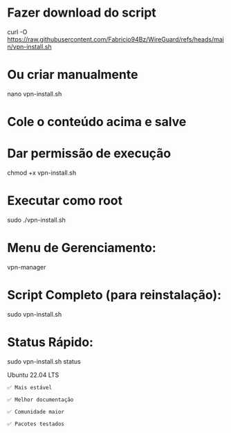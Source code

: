 # Fazer download do script
curl -O https://raw.githubusercontent.com/Fabricio94Bz/WireGuard/refs/heads/main/vpn-install.sh

# Ou criar manualmente
nano vpn-install.sh
# Cole o conteúdo acima e salve

# Dar permissão de execução
chmod +x vpn-install.sh

# Executar como root
sudo ./vpn-install.sh

# Menu de Gerenciamento:
vpn-manager

# Script Completo (para reinstalação):
sudo vpn-install.sh

# Status Rápido:
sudo vpn-install.sh status

Ubuntu 22.04 LTS

    ✅ Mais estável

    ✅ Melhor documentação

    ✅ Comunidade maior

    ✅ Pacotes testados
